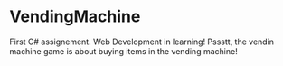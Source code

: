# VendingMachine
First C# assignement. Web Development in learning! Pssstt, the vendin machine game is about buying items in the vending machine!

